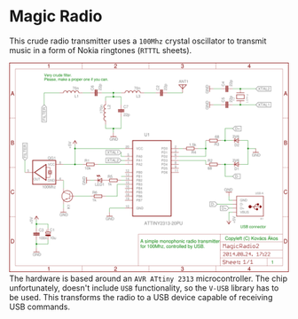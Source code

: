 # Magic Radio
This crude radio transmitter uses a `100Mhz` crystal oscillator to transmit music in a form of Nokia ringtones (`RTTTL` sheets).

![Schematic](https://raw.githubusercontent.com/akoskovacs/MagicRadio/master/MagicRadio2.png)
The hardware is based around an `AVR ATtiny 2313` microcontroller. The chip unfortunately, doesn't include `USB` functionality,
so the `V-USB` library has to be used. This transforms the radio to a USB device capable of receiving USB commands.
